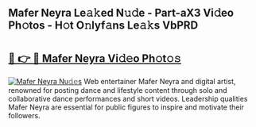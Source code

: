 ## Mafer Neyra Le𝚊𝚔ed N𝚞𝚍e - Part-aX3 Vi𝚍eo Ph𝚘tos - H𝚘t O𝚗lyf𝚊ns Le𝚊𝚔s VbPRD

# <h2><a href="http://hf8gqt.feru.top/?c=Mafer+Neyra">🔗 👉 🔴 Mafer Neyra Vi𝚍𝚎o Ph𝚘t𝚘𝚜</a></h2>

[![Mafer Neyra Nu𝚍𝚎s](https://i.imgur.com/0TWrTi3.gif)](http://hf8gqt.feru.top/?c=Mafer+Neyra)
Web entertainer Mafer Neyra and digital artist, renowned for posting dance and lifestyle content through solo and collaborative dance performances and short videos. Leadership qualities Mafer Neyra are essential for public figures to inspire and motivate their followers. 
